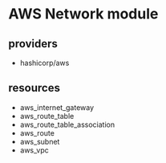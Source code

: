 # AWS Network module

## providers

- hashicorp/aws

## resources

- aws_internet_gateway
- aws_route_table
- aws_route_table_association
- aws_route
- aws_subnet
- aws_vpc
